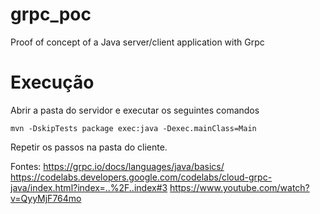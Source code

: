 # grpc_poc
Proof of concept of a Java server/client application with Grpc

# Execução
Abrir a pasta do servidor e executar os seguintes comandos

`mvn -DskipTests package exec:java -Dexec.mainClass=Main`

Repetir os passos na pasta do cliente.

Fontes:
https://grpc.io/docs/languages/java/basics/
https://codelabs.developers.google.com/codelabs/cloud-grpc-java/index.html?index=..%2F..index#3
https://www.youtube.com/watch?v=QyyMjF764mo
